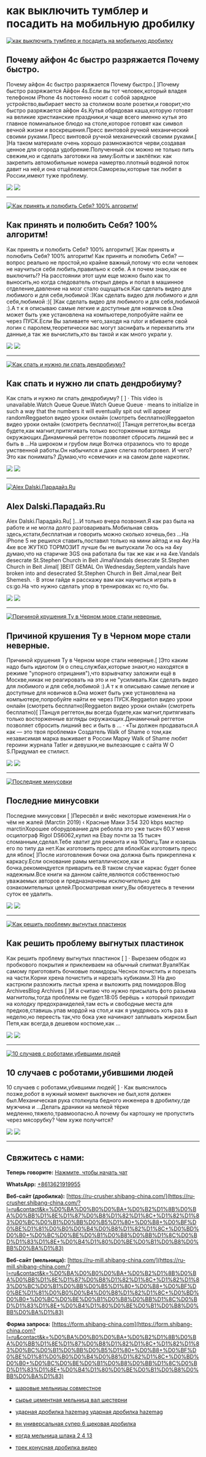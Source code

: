 # как выключить тумблер и посадить на мобильную дробилку

<a href="https://swt.shibang-china.com/?l=ru&img&k=%D0%BA%D0%B0%D0%BA+%D0%B2%D1%8B%D0%BA%D0%BB%D1%8E%D1%87%D0%B8%D1%82%D1%8C+%D1%82%D1%83%D0%BC%D0%B1%D0%BB%D0%B5%D1%80+%D0%B8+%D0%BF%D0%BE%D1%81%D0%B0%D0%B4%D0%B8%D1%82%D1%8C+%D0%BD%D0%B0+%D0%BC%D0%BE%D0%B1%D0%B8%D0%BB%D1%8C%D0%BD%D1%83%D1%8E+%D0%B4%D1%80%D0%BE%D0%B1%D0%B8%D0%BB%D0%BA%D1%83" target="_blank">![как выключить тумблер и посадить на мобильную дробилку](http://static.shibang-china.com/all-800x300/73.jpg)</a>

## Почему айфон 4с быстро разряжается Почему быстро.
Почему айфон 4с быстро разряжается Почему быстро.[ ]Почему быстро разряжается Айфон 4s.Если вы тот человек,который владея телефоном iPhone 4s постоянно носит с собой зарядное устройство,выбирает место за столиком возле розетки,и говорит,что быстро разряжается айфон 4s.Кутья обрядовая каша,которую готовят на великие христианские праздники,и чаще всего именно кутья это главное поминальное блюдо на столе,которое готовят как символ вечной жизни и воскрешения.Пресс винтовой ручной механический своими руками.Пресс винтовой ручной механический своими руками.[ ]На таком материале очень хорошо размножаются черви,создавая ценное для огорода удобрение.Полученный сок можно не только пить свежим,но и сделать заготовки на зиму:Болты и заклёпки: как закрепить автомобильные номера намертво.плотный водяной поток давит на неё,и она отщёлкивается.Саморезы,которые так любят в России,имеют туже проблему.


<a href="https://whatsapp.shibangsoft.com/WhatsApp.php" target="_blank" title="WhatsApp">![](http://static.shibang-china.com/icon/whatsapp.png)</a> <a href="https://swt.shibang-china.com/?l=ru&icon&k=%D0%BA%D0%B0%D0%BA+%D0%B2%D1%8B%D0%BA%D0%BB%D1%8E%D1%87%D0%B8%D1%82%D1%8C+%D1%82%D1%83%D0%BC%D0%B1%D0%BB%D0%B5%D1%80+%D0%B8+%D0%BF%D0%BE%D1%81%D0%B0%D0%B4%D0%B8%D1%82%D1%8C+%D0%BD%D0%B0+%D0%BC%D0%BE%D0%B1%D0%B8%D0%BB%D1%8C%D0%BD%D1%83%D1%8E+%D0%B4%D1%80%D0%BE%D0%B1%D0%B8%D0%BB%D0%BA%D1%83" target="_blank">![](http://static.shibang-china.com/icon/chat-ru.png)</a>

---

<a href="https://swt.shibang-china.com/?l=ru&img&k=%D0%BA%D0%B0%D0%BA+%D0%B2%D1%8B%D0%BA%D0%BB%D1%8E%D1%87%D0%B8%D1%82%D1%8C+%D1%82%D1%83%D0%BC%D0%B1%D0%BB%D0%B5%D1%80+%D0%B8+%D0%BF%D0%BE%D1%81%D0%B0%D0%B4%D0%B8%D1%82%D1%8C+%D0%BD%D0%B0+%D0%BC%D0%BE%D0%B1%D0%B8%D0%BB%D1%8C%D0%BD%D1%83%D1%8E+%D0%B4%D1%80%D0%BE%D0%B1%D0%B8%D0%BB%D0%BA%D1%83" target="_blank">![Как принять и полюбить Себя? 100% алгоритм!](http://static.shibang-china.com/all-800x300/584.jpg)</a>

## Как принять и полюбить Себя? 100% алгоритм!
Как принять и полюбить Себя? 100% алгоритм![ ]Как принять и полюбить Себя? 100% алгоритм! Как принять и полюбить Себя? — вопрос реально не простой,но крайне важный,потому что если человек не научиться себя любить,правильно к себе. А я почем знаю,как ее выключить!? На расстоянии этот шум еще можно было как то выносить,но когда следователь открыл дверь и попал в машинное отделение,давление на мозг стало ощущаться.Как сделать видео для любимого и для себя,любимой :)Как сделать видео для любимого и для себя,любимой :)[ ]Как сделать видео для любимого и для себя,любимой :).А т к я описываю самые легкие и доступные для новичков в.Она может быть уже установлена на компьютере,попробуйте найти ее через ПУСК.Если Вы заливаете чего,заходя на rutor и вбиваете свой логин с паролем,теоретически вас могут заснифать и перехватить эти данные,а так же вычислить,кто вы такой и как много украли у.


<a href="https://whatsapp.shibangsoft.com/WhatsApp.php" target="_blank" title="WhatsApp">![](http://static.shibang-china.com/icon/whatsapp.png)</a> <a href="https://swt.shibang-china.com/?l=ru&icon&k=%D0%BA%D0%B0%D0%BA+%D0%B2%D1%8B%D0%BA%D0%BB%D1%8E%D1%87%D0%B8%D1%82%D1%8C+%D1%82%D1%83%D0%BC%D0%B1%D0%BB%D0%B5%D1%80+%D0%B8+%D0%BF%D0%BE%D1%81%D0%B0%D0%B4%D0%B8%D1%82%D1%8C+%D0%BD%D0%B0+%D0%BC%D0%BE%D0%B1%D0%B8%D0%BB%D1%8C%D0%BD%D1%83%D1%8E+%D0%B4%D1%80%D0%BE%D0%B1%D0%B8%D0%BB%D0%BA%D1%83" target="_blank">![](http://static.shibang-china.com/icon/chat-ru.png)</a>

---

<a href="https://swt.shibang-china.com/?l=ru&img&k=%D0%BA%D0%B0%D0%BA+%D0%B2%D1%8B%D0%BA%D0%BB%D1%8E%D1%87%D0%B8%D1%82%D1%8C+%D1%82%D1%83%D0%BC%D0%B1%D0%BB%D0%B5%D1%80+%D0%B8+%D0%BF%D0%BE%D1%81%D0%B0%D0%B4%D0%B8%D1%82%D1%8C+%D0%BD%D0%B0+%D0%BC%D0%BE%D0%B1%D0%B8%D0%BB%D1%8C%D0%BD%D1%83%D1%8E+%D0%B4%D1%80%D0%BE%D0%B1%D0%B8%D0%BB%D0%BA%D1%83" target="_blank">![Как спать и нужно ли спать дендробиуму?](http://static.shibang-china.com/all-800x300/850.jpg)</a>

## Как спать и нужно ли спать дендробиуму?
Как спать и нужно ли спать дендробиуму? [ ]&nbsp;&#0183;&#32;This video is unavailable.Watch Queue Queue.Watch Queue Queue&nbsp;&#0183;&#32; means to initialize in such a way that the numbers it will eventually spit out will appear randomReggaeton видео уроки онлайн (смотреть бесплатно)Reggaeton видео уроки онлайн (смотреть бесплатно)[ ]Танцуя реггетон,вы всегда будете,как магнит,притягивать только восторженные взгляды окружающих.Динамичный реггетон позволяет сбросить лишний вес и быть в …На широком и грубом лице Волчка отразилось что то вроде умственной работы.Он набычился и даже слегка побагровел. И чего? Это как понимать? Думаю,что &#171;семечки&#187; и на самом деле наркотик.


<a href="https://whatsapp.shibangsoft.com/WhatsApp.php" target="_blank" title="WhatsApp">![](http://static.shibang-china.com/icon/whatsapp.png)</a> <a href="https://swt.shibang-china.com/?l=ru&icon&k=%D0%BA%D0%B0%D0%BA+%D0%B2%D1%8B%D0%BA%D0%BB%D1%8E%D1%87%D0%B8%D1%82%D1%8C+%D1%82%D1%83%D0%BC%D0%B1%D0%BB%D0%B5%D1%80+%D0%B8+%D0%BF%D0%BE%D1%81%D0%B0%D0%B4%D0%B8%D1%82%D1%8C+%D0%BD%D0%B0+%D0%BC%D0%BE%D0%B1%D0%B8%D0%BB%D1%8C%D0%BD%D1%83%D1%8E+%D0%B4%D1%80%D0%BE%D0%B1%D0%B8%D0%BB%D0%BA%D1%83" target="_blank">![](http://static.shibang-china.com/icon/chat-ru.png)</a>

---

<a href="https://swt.shibang-china.com/?l=ru&img&k=%D0%BA%D0%B0%D0%BA+%D0%B2%D1%8B%D0%BA%D0%BB%D1%8E%D1%87%D0%B8%D1%82%D1%8C+%D1%82%D1%83%D0%BC%D0%B1%D0%BB%D0%B5%D1%80+%D0%B8+%D0%BF%D0%BE%D1%81%D0%B0%D0%B4%D0%B8%D1%82%D1%8C+%D0%BD%D0%B0+%D0%BC%D0%BE%D0%B1%D0%B8%D0%BB%D1%8C%D0%BD%D1%83%D1%8E+%D0%B4%D1%80%D0%BE%D0%B1%D0%B8%D0%BB%D0%BA%D1%83" target="_blank">![Alex Dalski.Парадайз.Ru](http://static.shibang-china.com/all-800x300/1260.jpg)</a>

## Alex Dalski.Парадайз.Ru
Alex Dalski.Парадайз.Ru[ ]…И только вчера позвонил.Я как раз была на работе и не могла долго разговаривать.Мобильная связь здесь,кстати,бесплатная и говорить можно сколько хочешь,без …На iPhone 5 не решился ставить,поставил только на мини айпэд и на 4ку.На 4ке все ЖУТКО ТОРМОЗИТ лучше бы не выпускали 7ю ось на 4ку думаю,что на старичке 3GS она работала бы так же как и на 4ке.Vandals desecrate St.Stephen Church in Beit JimalVandals desecrate St.Stephen Church in Beit Jimal[ ]BEIT GEMAL On Wednesday,Septem,vandals have broken into and desecrated St.Stephen Church in Beit Jimal,near Beit Shemesh.&nbsp;&#0183;&#32;В этом гайде я расскажу вам как научиться играть в cs:go.На что нужно сделать упор в тренировках кс го,что бы.


<a href="https://whatsapp.shibangsoft.com/WhatsApp.php" target="_blank" title="WhatsApp">![](http://static.shibang-china.com/icon/whatsapp.png)</a> <a href="https://swt.shibang-china.com/?l=ru&icon&k=%D0%BA%D0%B0%D0%BA+%D0%B2%D1%8B%D0%BA%D0%BB%D1%8E%D1%87%D0%B8%D1%82%D1%8C+%D1%82%D1%83%D0%BC%D0%B1%D0%BB%D0%B5%D1%80+%D0%B8+%D0%BF%D0%BE%D1%81%D0%B0%D0%B4%D0%B8%D1%82%D1%8C+%D0%BD%D0%B0+%D0%BC%D0%BE%D0%B1%D0%B8%D0%BB%D1%8C%D0%BD%D1%83%D1%8E+%D0%B4%D1%80%D0%BE%D0%B1%D0%B8%D0%BB%D0%BA%D1%83" target="_blank">![](http://static.shibang-china.com/icon/chat-ru.png)</a>

---

<a href="https://swt.shibang-china.com/?l=ru&img&k=%D0%BA%D0%B0%D0%BA+%D0%B2%D1%8B%D0%BA%D0%BB%D1%8E%D1%87%D0%B8%D1%82%D1%8C+%D1%82%D1%83%D0%BC%D0%B1%D0%BB%D0%B5%D1%80+%D0%B8+%D0%BF%D0%BE%D1%81%D0%B0%D0%B4%D0%B8%D1%82%D1%8C+%D0%BD%D0%B0+%D0%BC%D0%BE%D0%B1%D0%B8%D0%BB%D1%8C%D0%BD%D1%83%D1%8E+%D0%B4%D1%80%D0%BE%D0%B1%D0%B8%D0%BB%D0%BA%D1%83" target="_blank">![Причиной крушения Ту в Черном море стали неверные.](http://static.shibang-china.com/all-800x300/1287.jpg)</a>

## Причиной крушения Ту в Черном море стали неверные.
Причиной крушения Ту в Черном море стали неверные.[ ]Это каким надо быть идиотом (я о спец.службах,которые знают,но находятся в режиме &quot;упорного отрицания&quot;),что взрывчатку заложили ещё в Москве,никак не реагировать на это и не &quot;усиливать.Как сделать видео для любимого и для себя,любимой :).А т к я описываю самые легкие и доступные для новичков в.Она может быть уже установлена на компьютере,попробуйте найти ее через ПУСК.Reggaeton видео уроки онлайн (смотреть бесплатно)Reggaeton видео уроки онлайн (смотреть бесплатно)[ ]Танцуя реггетон,вы всегда будете,как магнит,притягивать только восторженные взгляды окружающих.Динамичный реггетон позволяет сбросить лишний вес и быть в …&nbsp;&#0183;&#32;&#171;Ты должен продаваться.А как — это твоя проблема&#187; Создатель Walk of Shame о том,как независимая марка выживает в России Марку Walk of Shame любят героини журнала Tatler и девушки,не вылезающие с сайта W O S.Придумал ее стилист.


<a href="https://whatsapp.shibangsoft.com/WhatsApp.php" target="_blank" title="WhatsApp">![](http://static.shibang-china.com/icon/whatsapp.png)</a> <a href="https://swt.shibang-china.com/?l=ru&icon&k=%D0%BA%D0%B0%D0%BA+%D0%B2%D1%8B%D0%BA%D0%BB%D1%8E%D1%87%D0%B8%D1%82%D1%8C+%D1%82%D1%83%D0%BC%D0%B1%D0%BB%D0%B5%D1%80+%D0%B8+%D0%BF%D0%BE%D1%81%D0%B0%D0%B4%D0%B8%D1%82%D1%8C+%D0%BD%D0%B0+%D0%BC%D0%BE%D0%B1%D0%B8%D0%BB%D1%8C%D0%BD%D1%83%D1%8E+%D0%B4%D1%80%D0%BE%D0%B1%D0%B8%D0%BB%D0%BA%D1%83" target="_blank">![](http://static.shibang-china.com/icon/chat-ru.png)</a>

---

<a href="https://swt.shibang-china.com/?l=ru&img&k=%D0%BA%D0%B0%D0%BA+%D0%B2%D1%8B%D0%BA%D0%BB%D1%8E%D1%87%D0%B8%D1%82%D1%8C+%D1%82%D1%83%D0%BC%D0%B1%D0%BB%D0%B5%D1%80+%D0%B8+%D0%BF%D0%BE%D1%81%D0%B0%D0%B4%D0%B8%D1%82%D1%8C+%D0%BD%D0%B0+%D0%BC%D0%BE%D0%B1%D0%B8%D0%BB%D1%8C%D0%BD%D1%83%D1%8E+%D0%B4%D1%80%D0%BE%D0%B1%D0%B8%D0%BB%D0%BA%D1%83" target="_blank">![Последние минусовки](http://static.shibang-china.com/all-800x300/295.jpg)</a>

## Последние минусовки
Последние минусовки [ ]Пересвёл и внёс некоторые изменения.Ни о чём не жалей (Marctin 2019) ‹ Красные Маки 3:54 320 kbps мастер marctinХорошее оборудование для реболла это уже тысяч 60.У меня осцилограф Rigol DS6062,купил на Ebay почти за 15 тысяч сломанным,сделал.Тебе хватит для ремонта и на 100мгц.Там и юзаешь его по типу да нет.Как изготовить пресс для яблокКак изготовить пресс для яблок[ ]После изготовления бочки она должна быть прикреплена к каркасу.Если основание рамы металлическое,как и бочка,рекомендуется приварить ее.В таком случае каркас будет более надежным.Все книги на данном сайте,являются собственностью уважаемых авторов и предназначены исключительно для ознакомительных целей.Просматривая книгу,Вы обязуетесь в течении суток ее удалить.


<a href="https://whatsapp.shibangsoft.com/WhatsApp.php" target="_blank" title="WhatsApp">![](http://static.shibang-china.com/icon/whatsapp.png)</a> <a href="https://swt.shibang-china.com/?l=ru&icon&k=%D0%BA%D0%B0%D0%BA+%D0%B2%D1%8B%D0%BA%D0%BB%D1%8E%D1%87%D0%B8%D1%82%D1%8C+%D1%82%D1%83%D0%BC%D0%B1%D0%BB%D0%B5%D1%80+%D0%B8+%D0%BF%D0%BE%D1%81%D0%B0%D0%B4%D0%B8%D1%82%D1%8C+%D0%BD%D0%B0+%D0%BC%D0%BE%D0%B1%D0%B8%D0%BB%D1%8C%D0%BD%D1%83%D1%8E+%D0%B4%D1%80%D0%BE%D0%B1%D0%B8%D0%BB%D0%BA%D1%83" target="_blank">![](http://static.shibang-china.com/icon/chat-ru.png)</a>

---

<a href="https://swt.shibang-china.com/?l=ru&img&k=%D0%BA%D0%B0%D0%BA+%D0%B2%D1%8B%D0%BA%D0%BB%D1%8E%D1%87%D0%B8%D1%82%D1%8C+%D1%82%D1%83%D0%BC%D0%B1%D0%BB%D0%B5%D1%80+%D0%B8+%D0%BF%D0%BE%D1%81%D0%B0%D0%B4%D0%B8%D1%82%D1%8C+%D0%BD%D0%B0+%D0%BC%D0%BE%D0%B1%D0%B8%D0%BB%D1%8C%D0%BD%D1%83%D1%8E+%D0%B4%D1%80%D0%BE%D0%B1%D0%B8%D0%BB%D0%BA%D1%83" target="_blank">![Как решить проблему выгнутых пластинок](http://static.shibang-china.com/all-800x300/470.jpg)</a>

## Как решить проблему выгнутых пластинок
Как решить проблему выгнутых пластинок [ ]&nbsp;&#0183;&#32;Вырезаем ободок из пробкового покрытия и приклеиваем на обычный слипмат.Вуаля!Как самому приготовить бочковые помидоры.Чеснок почистить и порезать на части.Корни хрена почистить и нарезать кубиками.3) На дно кастрюли разложить листья хрена и выложить ряд помидоров.Blog ArchivesBlog Archives [ ]И я считаю что нужно присылать фото разьема магнитолы,тогда проблемы не будет.18:05 берёшь + который приходит на колодку предохраниделей,там есть и свободные места для предков,ставишь.упав мордой на стол,и как я умудряюсь хоть раз в неделю,но переесть так,что бока уже начинают заплывать жирком.Был Петя,как всегда,в дешевом костюме,как …


<a href="https://whatsapp.shibangsoft.com/WhatsApp.php" target="_blank" title="WhatsApp">![](http://static.shibang-china.com/icon/whatsapp.png)</a> <a href="https://swt.shibang-china.com/?l=ru&icon&k=%D0%BA%D0%B0%D0%BA+%D0%B2%D1%8B%D0%BA%D0%BB%D1%8E%D1%87%D0%B8%D1%82%D1%8C+%D1%82%D1%83%D0%BC%D0%B1%D0%BB%D0%B5%D1%80+%D0%B8+%D0%BF%D0%BE%D1%81%D0%B0%D0%B4%D0%B8%D1%82%D1%8C+%D0%BD%D0%B0+%D0%BC%D0%BE%D0%B1%D0%B8%D0%BB%D1%8C%D0%BD%D1%83%D1%8E+%D0%B4%D1%80%D0%BE%D0%B1%D0%B8%D0%BB%D0%BA%D1%83" target="_blank">![](http://static.shibang-china.com/icon/chat-ru.png)</a>

---

<a href="https://swt.shibang-china.com/?l=ru&img&k=%D0%BA%D0%B0%D0%BA+%D0%B2%D1%8B%D0%BA%D0%BB%D1%8E%D1%87%D0%B8%D1%82%D1%8C+%D1%82%D1%83%D0%BC%D0%B1%D0%BB%D0%B5%D1%80+%D0%B8+%D0%BF%D0%BE%D1%81%D0%B0%D0%B4%D0%B8%D1%82%D1%8C+%D0%BD%D0%B0+%D0%BC%D0%BE%D0%B1%D0%B8%D0%BB%D1%8C%D0%BD%D1%83%D1%8E+%D0%B4%D1%80%D0%BE%D0%B1%D0%B8%D0%BB%D0%BA%D1%83" target="_blank">![10 случаев с роботами,убившими людей](http://static.shibang-china.com/all-800x300/1492.jpg)</a>

## 10 случаев с роботами,убившими людей
10 случаев с роботами,убившими людей[ ]&nbsp;&#0183;&#32;Как выяснилось позже,робот в нужный момент выключен не был,хотя должен был.Механическая рука столкнула бедного инженера в дробилку,где мужчина и …Делать драники на мелкой тёрке медленно,тяжело,травмоопасно.А почему бы картошку не пропустить через мясорубку? Чем хуже получится?

<a href="https://whatsapp.shibangsoft.com/WhatsApp.php" target="_blank" title="WhatsApp">![](http://static.shibang-china.com/icon/whatsapp.png)</a> <a href="https://swt.shibang-china.com/?l=ru&icon&k=%D0%BA%D0%B0%D0%BA+%D0%B2%D1%8B%D0%BA%D0%BB%D1%8E%D1%87%D0%B8%D1%82%D1%8C+%D1%82%D1%83%D0%BC%D0%B1%D0%BB%D0%B5%D1%80+%D0%B8+%D0%BF%D0%BE%D1%81%D0%B0%D0%B4%D0%B8%D1%82%D1%8C+%D0%BD%D0%B0+%D0%BC%D0%BE%D0%B1%D0%B8%D0%BB%D1%8C%D0%BD%D1%83%D1%8E+%D0%B4%D1%80%D0%BE%D0%B1%D0%B8%D0%BB%D0%BA%D1%83" target="_blank">![](http://static.shibang-china.com/icon/chat-ru.png)</a>

---
## Свяжитесь с нами:

**Теперь говорите:** [Нажмите, чтобы начать чат](https://swt.shibang-china.com?l=ru&contact&k=%D0%BA%D0%B0%D0%BA+%D0%B2%D1%8B%D0%BA%D0%BB%D1%8E%D1%87%D0%B8%D1%82%D1%8C+%D1%82%D1%83%D0%BC%D0%B1%D0%BB%D0%B5%D1%80+%D0%B8+%D0%BF%D0%BE%D1%81%D0%B0%D0%B4%D0%B8%D1%82%D1%8C+%D0%BD%D0%B0+%D0%BC%D0%BE%D0%B1%D0%B8%D0%BB%D1%8C%D0%BD%D1%83%D1%8E+%D0%B4%D1%80%D0%BE%D0%B1%D0%B8%D0%BB%D0%BA%D1%83)

**WhatsApp:**  [+8613621919955](https://whatsapp.shibangsoft.com/WhatsApp.php)

**Веб-сайт (дробилка):** [https://ru-crusher.shibang-china.com/](https://ru-crusher.shibang-china.com/?l=ru&contact&k=%D0%BA%D0%B0%D0%BA+%D0%B2%D1%8B%D0%BA%D0%BB%D1%8E%D1%87%D0%B8%D1%82%D1%8C+%D1%82%D1%83%D0%BC%D0%B1%D0%BB%D0%B5%D1%80+%D0%B8+%D0%BF%D0%BE%D1%81%D0%B0%D0%B4%D0%B8%D1%82%D1%8C+%D0%BD%D0%B0+%D0%BC%D0%BE%D0%B1%D0%B8%D0%BB%D1%8C%D0%BD%D1%83%D1%8E+%D0%B4%D1%80%D0%BE%D0%B1%D0%B8%D0%BB%D0%BA%D1%83)

**Веб-сайт (мельница):** [https://ru-mill.shibang-china.com/](https://ru-mill.shibang-china.com/?l=ru&contact&k=%D0%BA%D0%B0%D0%BA+%D0%B2%D1%8B%D0%BA%D0%BB%D1%8E%D1%87%D0%B8%D1%82%D1%8C+%D1%82%D1%83%D0%BC%D0%B1%D0%BB%D0%B5%D1%80+%D0%B8+%D0%BF%D0%BE%D1%81%D0%B0%D0%B4%D0%B8%D1%82%D1%8C+%D0%BD%D0%B0+%D0%BC%D0%BE%D0%B1%D0%B8%D0%BB%D1%8C%D0%BD%D1%83%D1%8E+%D0%B4%D1%80%D0%BE%D0%B1%D0%B8%D0%BB%D0%BA%D1%83)

**Форма запроса:** [https://form.shibang-china.com](https://form.shibang-china.com?l=ru&contact&k=%D0%BA%D0%B0%D0%BA+%D0%B2%D1%8B%D0%BA%D0%BB%D1%8E%D1%87%D0%B8%D1%82%D1%8C+%D1%82%D1%83%D0%BC%D0%B1%D0%BB%D0%B5%D1%80+%D0%B8+%D0%BF%D0%BE%D1%81%D0%B0%D0%B4%D0%B8%D1%82%D1%8C+%D0%BD%D0%B0+%D0%BC%D0%BE%D0%B1%D0%B8%D0%BB%D1%8C%D0%BD%D1%83%D1%8E+%D0%B4%D1%80%D0%BE%D0%B1%D0%B8%D0%BB%D0%BA%D1%83)

* [шаровые мельницы совместное](../108/%D1%88%D0%B0%D1%80%D0%BE%D0%B2%D1%8B%D0%B5%20%D0%BC%D0%B5%D0%BB%D1%8C%D0%BD%D0%B8%D1%86%D1%8B%20%D1%81%D0%BE%D0%B2%D0%BC%D0%B5%D1%81%D1%82%D0%BD%D0%BE%D0%B5.md)

* [сырье цементная мельница вал шестерни](../108/%D1%81%D1%8B%D1%80%D1%8C%D0%B5%20%D1%86%D0%B5%D0%BC%D0%B5%D0%BD%D1%82%D0%BD%D0%B0%D1%8F%20%D0%BC%D0%B5%D0%BB%D1%8C%D0%BD%D0%B8%D1%86%D0%B0%20%D0%B2%D0%B0%D0%BB%20%D1%88%D0%B5%D1%81%D1%82%D0%B5%D1%80%D0%BD%D0%B8.md)

* [ударная дробилка hazemag ударная дробилка hazemag](../118/%D1%83%D0%B4%D0%B0%D1%80%D0%BD%D0%B0%D1%8F%20%D0%B4%D1%80%D0%BE%D0%B1%D0%B8%D0%BB%D0%BA%D0%B0%20hazemag%20%D1%83%D0%B4%D0%B0%D1%80%D0%BD%D0%B0%D1%8F%20%D0%B4%D1%80%D0%BE%D0%B1%D0%B8%D0%BB%D0%BA%D0%B0%20hazemag.md)

* [ян универсальная супер 6 щековая дробилка](../119/%D1%8F%D0%BD%20%D1%83%D0%BD%D0%B8%D0%B2%D0%B5%D1%80%D1%81%D0%B0%D0%BB%D1%8C%D0%BD%D0%B0%D1%8F%20%D1%81%D1%83%D0%BF%D0%B5%D1%80%206%20%D1%89%D0%B5%D0%BA%D0%BE%D0%B2%D0%B0%D1%8F%20%D0%B4%D1%80%D0%BE%D0%B1%D0%B8%D0%BB%D0%BA%D0%B0.md)

* [когда мельница шлака 2 4 13](../117/%D0%BA%D0%BE%D0%B3%D0%B4%D0%B0%20%D0%BC%D0%B5%D0%BB%D1%8C%D0%BD%D0%B8%D1%86%D0%B0%20%D1%88%D0%BB%D0%B0%D0%BA%D0%B0%202%204%2013.md)

* [трек конусная дробилка видео](../109/%D1%82%D1%80%D0%B5%D0%BA%20%D0%BA%D0%BE%D0%BD%D1%83%D1%81%D0%BD%D0%B0%D1%8F%20%D0%B4%D1%80%D0%BE%D0%B1%D0%B8%D0%BB%D0%BA%D0%B0%20%D0%B2%D0%B8%D0%B4%D0%B5%D0%BE.md)